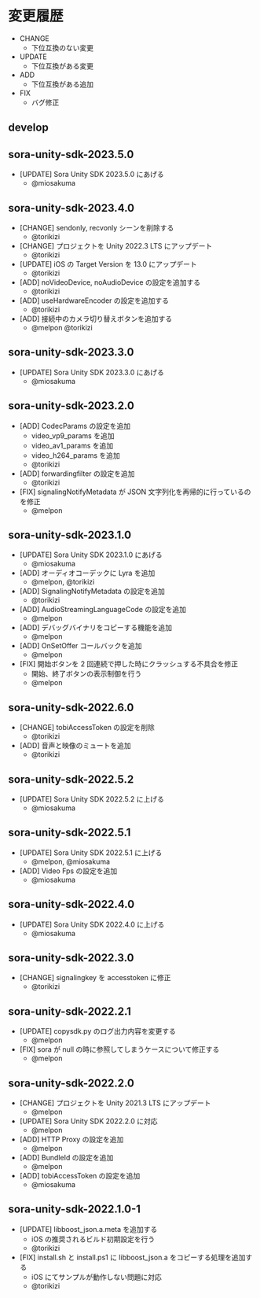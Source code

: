 # 変更履歴

- CHANGE
  - 下位互換のない変更
- UPDATE
  - 下位互換がある変更
- ADD
  - 下位互換がある追加
- FIX
  - バグ修正

## develop

## sora-unity-sdk-2023.5.0

- [UPDATE] Sora Unity SDK 2023.5.0 にあげる
  - @miosakuma

## sora-unity-sdk-2023.4.0

- [CHANGE] sendonly, recvonly シーンを削除する
  - @torikizi
- [CHANGE] プロジェクトを Unity 2022.3 LTS にアップデート
  - @torikizi
- [UPDATE] iOS の Target Version を 13.0 にアップデート
  - @torikizi
- [ADD] noVideoDevice, noAudioDevice の設定を追加する
  - @torikizi
- [ADD] useHardwareEncoder の設定を追加する
  - @torikizi
- [ADD] 接続中のカメラ切り替えボタンを追加する
  - @melpon @torikizi

## sora-unity-sdk-2023.3.0

- [UPDATE] Sora Unity SDK 2023.3.0 にあげる
  - @miosakuma

## sora-unity-sdk-2023.2.0

- [ADD] CodecParams の設定を追加
  - video_vp9_params を追加
  - video_av1_params を追加
  - video_h264_params を追加
  - @torikizi
- [ADD] forwardingfilter の設定を追加
  - @torikizi
- [FIX] signalingNotifyMetadata が JSON 文字列化を再帰的に行っているのを修正
  - @melpon

## sora-unity-sdk-2023.1.0

- [UPDATE] Sora Unity SDK 2023.1.0 にあげる
  - @miosakuma
- [ADD] オーディオコーデックに Lyra を追加
  - @melpon, @torikizi
- [ADD] SignalingNotifyMetadata の設定を追加
  - @torikizi
- [ADD] AudioStreamingLanguageCode の設定を追加
  - @melpon
- [ADD] デバッグバイナリをコピーする機能を追加
  - @melpon
- [ADD] OnSetOffer コールバックを追加
  - @melpon
- [FIX] 開始ボタンを 2 回連続で押した時にクラッシュする不具合を修正
  - 開始、終了ボタンの表示制御を行う
  - @melpon

## sora-unity-sdk-2022.6.0

- [CHANGE] tobiAccessToken の設定を削除
  - @torikizi
- [ADD] 音声と映像のミュートを追加
  - @torikizi

## sora-unity-sdk-2022.5.2

- [UPDATE] Sora Unity SDK 2022.5.2 に上げる
  - @miosakuma

## sora-unity-sdk-2022.5.1

- [UPDATE] Sora Unity SDK 2022.5.1 に上げる
  - @melpon, @miosakuma
- [ADD] Video Fps の設定を追加
  - @miosakuma

## sora-unity-sdk-2022.4.0

- [UPDATE] Sora Unity SDK 2022.4.0 に上げる
  - @miosakuma

## sora-unity-sdk-2022.3.0

- [CHANGE] signalingkey を accesstoken に修正
  - @torikizi

## sora-unity-sdk-2022.2.1

- [UPDATE] copysdk.py のログ出力内容を変更する
  - @melpon
- [FIX] sora が null の時に参照してしまうケースについて修正する
  - @melpon

## sora-unity-sdk-2022.2.0

- [CHANGE] プロジェクトを Unity 2021.3 LTS にアップデート
  - @melpon
- [UPDATE] Sora Unity SDK 2022.2.0 に対応
  - @melpon
- [ADD] HTTP Proxy の設定を追加
  - @melpon
- [ADD] BundleId の設定を追加
  - @melpon
- [ADD] tobiAccessToken の設定を追加
  - @miosakuma

## sora-unity-sdk-2022.1.0-1

- [UPDATE] libboost_json.a.meta を追加する
  - iOS の推奨されるビルド初期設定を行う
  - @torikizi
- [FIX] install.sh と install.ps1 に libboost_json.a をコピーする処理を追加する
  - iOS にてサンプルが動作しない問題に対応
  - @torikizi
